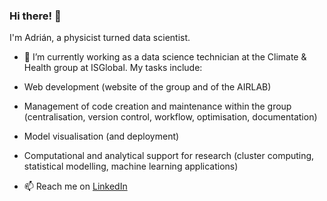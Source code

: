 ### Hi there! 👋 

I'm Adrián, a physicist turned data scientist. 

- 🔭 I’m currently working as a data science technician at the Climate & Health group at ISGlobal. My tasks include:
 - Web development (website of the group and of the AIRLAB)
 - Management of code creation and maintenance within the group (centralisation, version control, workflow, optimisation, documentation)
 - Model visualisation (and deployment)
 - Computational and analytical support for research (cluster computing, statistical modelling, machine learning applications)
 
- 📫 Reach me on [LinkedIn](https://www.linkedin.com/in/adrián-fernández-cid-0817b885)
 

<!--
**adrifcid/adrifcid** is a ✨ _special_ ✨ repository because its `README.md` (this file) appears on your GitHub profile.

Here are some ideas to get you started:

- 🔭 I’m currently working on ...
- 🌱 I’m currently learning ...
- 👯 I’m looking to collaborate on ...
- 🤔 I’m looking for help with ...
- 💬 Ask me about ...
- 📫 How to reach me: ...
- 😄 Pronouns: ...
- ⚡ Fun fact: ...
-->
